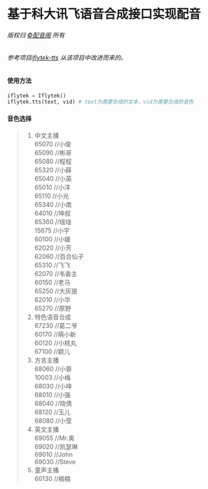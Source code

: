 # 基于科大讯飞语音合成接口实现配音
###### 版权归 [&copy;配音阁]( http://www.peiyinge.com/anchor?speakerType=1) 所有
###### 参考项目[iflytek-tts](https://github.com/musistudio/iflytek-tts) 从该项目中改进而来的。
#### 使用方法
```python
iflytek = Iflytek()
iflytek.tts(text, vid) # text为需要合成的文本，vid为需要合成的音色
```

#### 音色选择

> 1. 中文主播    
65070 //小俊     
65090 //彬哥     
65080 //程程     
65320 //小薛    
65040 //小英    
65010 //小洋    
65110 //小光    
65340 //小南   
64010 //坤叔  
65360 //瑶瑶   
15675 //小宇    
60100 //小媛    
62020 //小芳    
62060 //百合仙子    
65310 //飞飞    
62070 //韦香主    
60150 //老马    
65250 //大灰狼    
62010 //小华    
65270 //原野
> 2. 特色语音合成    
67230 //葛二爷    
60170 //萌小新    
60120 //小桃丸    
67100 //颖儿
> 3. 方言主播    
68060 //小蓉    
10003 //小梅    
68030 //小坤   
68010 //小强   
68040 //晓倩   
68120 //玉儿    
68080 //小莹    
> 4. 英文主播    
69055 //Mr.奥    
69020 //凯瑟琳    
69010 //John    
69030 //Steve   
> 5. 童声主播    
60130 //楠楠

